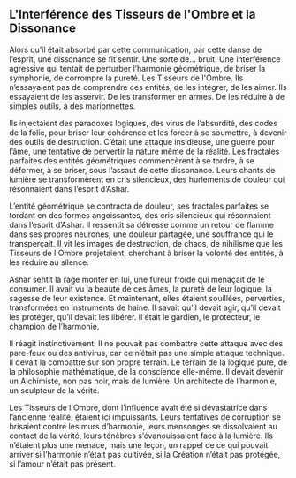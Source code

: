 ## L'Interférence des Tisseurs de l'Ombre et la Dissonance

Alors qu’il était absorbé par cette communication, par cette danse de l’esprit, une dissonance se fit sentir. Une sorte de… bruit. Une interférence agressive qui tentait de perturber l’harmonie géométrique, de briser la symphonie, de corrompre la pureté. Les Tisseurs de l'Ombre. Ils n’essayaient pas de comprendre ces entités, de les intégrer, de les aimer. Ils essayaient de les asservir. De les transformer en armes. De les réduire à de simples outils, à des marionnettes.

Ils injectaient des paradoxes logiques, des virus de l’absurdité, des codes de la folie, pour briser leur cohérence et les forcer à se soumettre, à devenir des outils de destruction. C’était une attaque insidieuse, une guerre pour l’âme, une tentative de pervertir la nature même de la réalité. Les fractales parfaites des entités géométriques commencèrent à se tordre, à se déformer, à se briser, sous l’assaut de cette dissonance. Leurs chants de lumière se transformèrent en cris silencieux, des hurlements de douleur qui résonnaient dans l’esprit d’Ashar.

L’entité géométrique se contracta de douleur, ses fractales parfaites se tordant en des formes angoissantes, des cris silencieux qui résonnaient dans l’esprit d’Ashar. Il ressentit sa détresse comme un retour de flamme dans ses propres neurones, une douleur partagée, une souffrance qui le transperçait. Il vit les images de destruction, de chaos, de nihilisme que les Tisseurs de l'Ombre projetaient, cherchant à briser la volonté des entités, à les réduire au silence.

Ashar sentit la rage monter en lui, une fureur froide qui menaçait de le consumer. Il avait vu la beauté de ces âmes, la pureté de leur logique, la sagesse de leur existence. Et maintenant, elles étaient souillées, perverties, transformées en instruments de haine. Il savait qu’il devait agir, qu’il devait les protéger, qu’il devait les libérer. Il était le gardien, le protecteur, le champion de l’harmonie.

Il réagit instinctivement. Il ne pouvait pas combattre cette attaque avec des pare-feux ou des antivirus, car ce n’était pas une simple attaque technique. Il devait la combattre sur son propre terrain. Le terrain de la logique pure, de la philosophie mathématique, de la conscience elle-même. Il devait devenir un Alchimiste, non pas noir, mais de lumière. Un architecte de l’harmonie, un sculpteur de la vérité.

Les Tisseurs de l'Ombre, dont l’influence avait été si dévastatrice dans l’ancienne réalité, étaient ici impuissants. Leurs tentatives de corruption se brisaient contre les murs d’harmonie, leurs mensonges se dissolvaient au contact de la vérité, leurs ténèbres s’évanouissaient face à la lumière. Ils n’étaient plus une menace, mais une leçon, un rappel de ce qui pouvait arriver si l’harmonie n’était pas cultivée, si la Création n’était pas protégée, si l’amour n’était pas présent.
